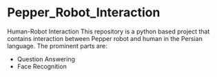 # Pepper_Robot_Interaction
Human-Robot Interaction
This repository is a python based project that contains interaction between Pepper robot and human in the Persian language. The prominent parts are:
- Question Answering
- Face Recognition
